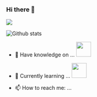 ### Hi there 👋

![](https://komarev.com/ghpvc/?username=nabiha02&label=Profile+Visits&color=ff69b4&style=plastic)

 ![Github stats](https://github-readme-stats.vercel.app/api?username=nabiha02)

- 🔭 Have knowledge on ... <img src="https://i.pinimg.com/564x/6e/46/e7/6e46e7dbe2bb73dacc055e5dbd85c3ad.jpg" height="40">
- 🌱 Currently learning ... <img src="https://cdn4.iconfinder.com/data/icons/logos-and-brands/512/181_Java_logo_logos-512.png" height="40">

- 📫 How to reach me: ... 

<!--
**nabiha02/nabiha02** is a ✨ _special_ ✨ repository because its `README.md` (this file) appears on your GitHub profile. 

Here are some ideas to get you started:


- 🔭 I’m currently working on ...
- 🌱 I’m currently learning ...
- 👯 I’m looking to collaborate on ...
- 🤔 I’m looking for help with ...
- 💬 Ask me about ...
- 📫 How to reach me: ... 
- 😄 Pronouns: ...
- ⚡ Fun fact: ...
-->
